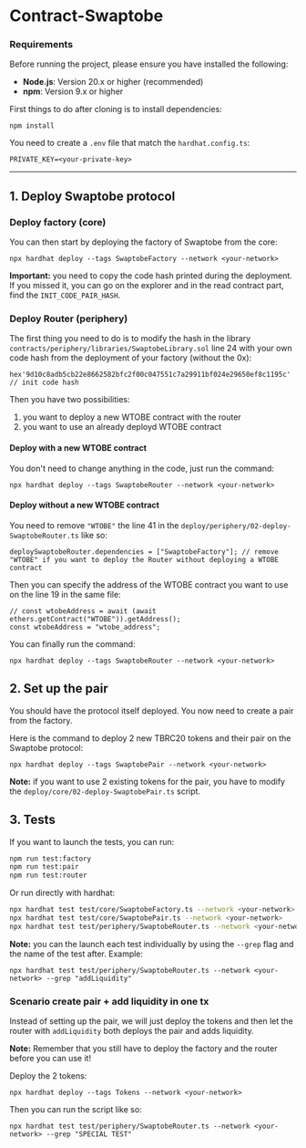# Contract-Swaptobe

### Requirements

Before running the project, please ensure you have installed the following:

- **Node.js**: Version 20.x or higher (recommended)  
- **npm**: Version 9.x or higher

First things to do after cloning is to install dependencies:
```
npm install
```

You need to create a `.env` file that match the `hardhat.config.ts`:
```
PRIVATE_KEY=<your-private-key>
```

---

## 1. Deploy Swaptobe protocol

### Deploy factory (core)

You can then start by deploying the factory of Swaptobe from the core:
```
npx hardhat deploy --tags SwaptobeFactory --network <your-network>
```

**Important:** you need to copy the code hash printed during the deployment. If you missed it, you can go on the explorer and in the read contract part, find the `INIT_CODE_PAIR_HASH`.

### Deploy Router (periphery)

The first thing you need to do is to modify the hash in the library `contracts/periphery/libraries/SwaptobeLibrary.sol` line 24 with your own code hash from the deployment of your factory (without the 0x):
```
hex'9d10c8adb5cb22e8662582bfc2f00c047551c7a29911bf024e29650ef8c1195c' // init code hash
```

Then you have two possibilities:
1. you want to deploy a new WTOBE contract with the router
2. you want to use an already deployd WTOBE contract

#### Deploy with a new WTOBE contract

You don't need to change anything in the code, just run the command:
```
npx hardhat deploy --tags SwaptobeRouter --network <your-network>
```

#### Deploy without a new WTOBE contract

You need to remove `"WTOBE"` the line 41 in the `deploy/periphery/02-deploy-SwaptobeRouter.ts` like so:
```
deploySwaptobeRouter.dependencies = ["SwaptobeFactory"]; // remove "WTOBE" if you want to deploy the Router without deploying a WTOBE contract
```

Then you can specify the address of the WTOBE contract you want to use on the line 19 in the same file:
```
// const wtobeAddress = await (await ethers.getContract("WTOBE")).getAddress();
const wtobeAddress = "wtobe_address";
```

You can finally run the command:
```
npx hardhat deploy --tags SwaptobeRouter --network <your-network>
```

## 2. Set up the pair

You should have the protocol itself deployed. You now need to create a pair from the factory.

Here is the command to deploy 2 new TBRC20 tokens and their pair on the Swaptobe protocol:
```
npx hardhat deploy --tags SwaptobePair --network <your-network>
```

**Note:** if you want to use 2 existing tokens for the pair, you have to modify the `deploy/core/02-deploy-SwaptobePair.ts` script.

## 3. Tests

If you want to launch the tests, you can run:


```bash
npm run test:factory   
npm run test:pair      
npm run test:router   
```

Or run directly with hardhat:

```bash
npx hardhat test test/core/SwaptobeFactory.ts --network <your-network>
npx hardhat test test/core/SwaptobePair.ts --network <your-network>
npx hardhat test test/periphery/SwaptobeRouter.ts --network <your-network>
```

**Note:** you can the launch each test individually by using the `--grep` flag and the name of the test after. Example:
```
npx hardhat test test/periphery/SwaptobeRouter.ts --network <your-network> --grep "addLiquidity"
```

### Scenario create pair + add liquidity in one tx

Instead of setting up the pair, we will just deploy the tokens and then let the router with `addLiquidity` both deploys the pair and adds liquidity.

**Note:** Remember that you still have to deploy the factory and the router before you can use it!

Deploy the 2 tokens:
```
npx hardhat deploy --tags Tokens --network <your-network>
```

Then you can run the script like so:
```
npx hardhat test test/periphery/SwaptobeRouter.ts --network <your-network> --grep "SPECIAL TEST"
```